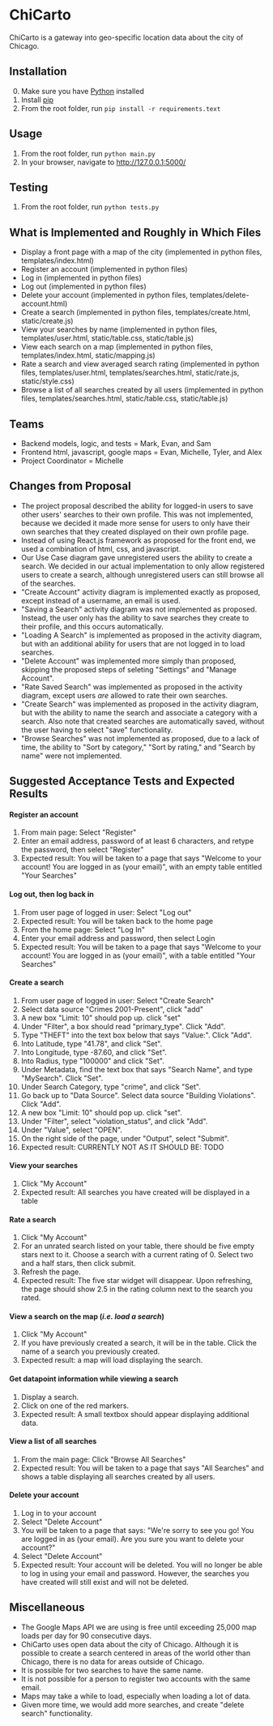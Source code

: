 # ChiCarto
ChiCarto is a gateway into geo-specific location data about the city of Chicago.

## Installation
0. Make sure you have [Python](https://www.python.org/downloads/) installed
1. Install [pip](https://pip.pypa.io/en/stable/installing/)
2. From the root folder, run `pip install -r requirements.text`

## Usage
1. From the root folder, run `python main.py`
2. In your browser, navigate to http://127.0.0.1:5000/

## Testing
1. From the root folder, run `python tests.py`

## What is Implemented and Roughly in Which Files
* Display a front page with a map of the city (implemented in python files, templates/index.html)
* Register an account (implemented in python files)
* Log in (implemented in python files)
* Log out (implemented in python files)
* Delete your account (implemented in python files, templates/delete-account.html)
* Create a search (implemented in python files, templates/create.html, static/create.js)
* View your searches by name (implemented in python files, templates/user.html, static/table.css, static/table.js)
* View each search on a map (implemented in python files, templates/index.html, static/mapping.js)
* Rate a search and view averaged search rating (implemented in python files, templates/user.html, templates/searches.html, static/rate.js, static/style.css)
* Browse a list of all searches created by all users (implemented in python files, templates/searches.html, static/table.css, static/table.js)

## Teams
* Backend models, logic, and tests = Mark, Evan, and Sam
* Frontend html, javascript, google maps = Evan, Michelle, Tyler, and Alex
* Project Coordinator = Michelle

## Changes from Proposal
* The project proposal described the ability for logged-in users to save other users' searches to their own profile. This was not implemented, because we decided it made more sense for users to only have their own searches that they created displayed on their own profile page. 
* Instead of using React.js framework as proposed for the front end, we used a combination of html, css, and javascript.
* Our Use Case diagram gave unregistered users the ability to create a search. We decided in our actual implementation to only allow registered users to create a search, although unregistered users can still browse all of the searches. 
* "Create Account" activity diagram is implemented exactly as proposed, except instead of a username, an email is used. 
* "Saving a Search" activity diagram was not implemented as proposed. Instead, the user only has the ability to save searches they create to their profile, and this occurs automatically.
* "Loading A Search" is implemented as proposed in the activity diagram, but with an additional ability for users that are not logged in to load searches.
* "Delete Account" was implemented more simply than proposed, skipping the proposed steps of seleting "Settings" and "Manage Account".
* "Rate Saved Search" was implemented as proposed in the activity diagram, except users _are_ allowed to rate their own searches.
* "Create Search" was implemented as proposed in the activity diagram, but with the ability to name the search and associate a category with a search. Also note that created searches are automatically saved, without the user having to select "save" functionality.
* "Browse Searches" was not implemented as proposed, due to a lack of time, the ability to "Sort by category," "Sort by rating," and "Search by name" were not implemented.

## Suggested Acceptance Tests and Expected Results
#### Register an account
  1. From main page: Select "Register"
  2. Enter an email address, password of at least 6 characters, and retype the password, then select "Register" 
  3. Expected result: You will be taken to a page that says "Welcome to your account! You are logged in as (your email)", with an empty table entitled "Your Searches"

#### Log out, then log back in
  1. From user page of logged in user: Select "Log out" 
  2. Expected result: You will be taken back to the home page
  3. From the home page: Select "Log In"
  4. Enter your email address and password, then select Login
  5. Expected result: You will be taken to a page that says "Welcome to your account! You are logged in as (your email)", with a table entitled "Your Searches"

#### Create a search
  1. From user page of logged in user: Select "Create Search"
  2. Select data source "Crimes 2001-Present", click "add"
  3. A new box "Limit: 10" should pop up. click "set"
  4. Under "Filter", a box should read "primary_type". Click "Add".
  5. Type "THEFT" into the text box below that says "Value:". Click "Add". 
  6. Into Latitude, type "41.78", and click "Set". 
  7. Into Longitude, type -87.60, and click "Set".  
  8. Into Radius, type "100000" and click "Set". 
  9. Under Metadata, find the text box that says "Search Name", and type "MySearch". Click "Set".
  10. Under Search Category, type "crime", and click "Set". 
  11. Go back up to "Data Source". Select data source "Building Violations". Click "Add".
  12. A new box "Limit: 10" should pop up. click "set".
  13. Under "Filter", select "violation_status", and click "Add". 
  14. Under "Value", select "OPEN". 
  15. On the right side of the page, under "Output", select "Submit". 
  16. Expected result: CURRENTLY NOT AS IT SHOULD BE: TODO

#### View your searches
  1. Click "My Account"
  2. Expected result: All searches you have created will be displayed in a table

#### Rate a search
  1. Click "My Account"
  2. For an unrated search listed on your table, there should be five empty stars next to it. Choose a search with a current rating of 0.  Select two and a half stars, then click submit.
  3. Refresh the page.
  4. Expected result: The five star widget will disappear. Upon refreshing, the page should show 2.5 in the rating column next to the search you rated.

#### View a search on the map (_i.e. load a search_)
  1. Click "My Account"
  2. If you have previously created a search, it will be in the table. Click the name of a search you previously created.
  3. Expected result: a map will load displaying the search.

#### Get datapoint information while viewing a search
  1. Display a search.
  2. Click on one of the red markers. 
  3. Expected result: A small textbox should appear displaying additional data.

#### View a list of all searches
  1. From the main page: Click "Browse All Searches"
  2. Expected result: You will be taken to a page that says "All Searches" and shows a table displaying all searches created by all users.

#### Delete your account
  1. Log in to your account
  2. Select "Delete Account"
  3. You will be taken to a page that says: "We're sorry to see you go! You are logged in as (your email). Are you sure you want to delete your account?" 
  4. Select "Delete Account"
  5. Expected result: Your account will be deleted. You will no longer be able to log in using your email and password. However, the searches you have created will still exist and will not be deleted. 

## Miscellaneous
* The Google Maps API we are using is free until exceeding 25,000 map loads per day for 90 consecutive days.
* ChiCarto uses open data about the city of Chicago. Although it is possible to create a search centered in areas of the world other than Chicago, there is no data for areas outside of Chicago. 
* It is possible for two searches to have the same name.
* It is not possible for a person to register two accounts with the same email.
* Maps may take a while to load, especially when loading a lot of data.
* Given more time, we would add more searches, and create "delete search" functionality. 